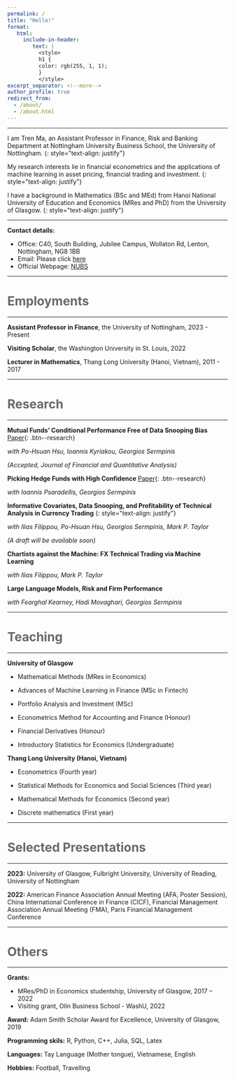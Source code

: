 ```yaml
---
permalink: /
title: "Hello!"
format: 
   html:
     include-in-header: 
        text: |
          <style>
          h1 {
          color: rgb(255, 1, 1);
          }
          </style>
excerpt_separator: <!--more-->
author_profile: true
redirect_from: 
  - /about/
  - /about.html
---
```


---

I am Tren Ma, an Assistant Professor in Finance, Risk and Banking Department at Nottingham University Business School, the University of Nottingham. 
{: style="text-align: justify"}

My research interests lie in financial econometrics and the applications of machine learning in asset pricing, financial trading and investment. 
{: style="text-align: justify"}

I have a background in Mathematics (BSc and MEd) from Hanoi National University of Education and Economics (MRes and PhD) from the University of Glasgow.
{: style="text-align: justify"}

---

**Contact details:**

* Office: C40, South Building, Jubilee Campus, Wollaton Rd, Lenton, Nottingham, NG8 1BB
* Email: Please click [here](mailto:Tren.Ma@nottingham.ac.uk)
* Official Webpage: [NUBS](https://www.nottingham.ac.uk/business/people/liztm.phtml)

---

<span style="color:dimgray"> Employments </span> 
======
---
**Assistant Professor in Finance**, the University of Nottingham, 2023 - Present

**Visiting Scholar**, the Washington University in St. Louis, 2022

**Lecturer in Mathematics**, Thang Long University (Hanoi, Vietnam), 2011 - 2017

---

<span style="color:dimgray"> Research </span> 
======
---

**Mutual Funds’ Conditional Performance Free of Data Snooping Bias** [Paper](https://papers.ssrn.com/sol3/papers.cfm?abstract_id=3737456){: .btn--research}

*with Po-Hsuan Hsu, Ioannis Kyriakou, Georgios Sermpinis*

*(Accepted, Journal of Financial and Quantitative Analysis)*


**Picking Hedge Funds with High Confidence** [Paper](/files/pdf/Picking_Hedge_Funds_with_High_Confidence.pdf){: .btn--research}

*with Ioannis Psaradellis, Georgios Sermpinis*


**Informative Covariates, Data Snooping, and Profitability of Technical Analysis in Currency Trading** 
{: style="text-align: justify"}

*with Ilias Filippou, Po-Hsuan Hsu, Georgios Sermpinis, Mark P. Taylor*

*(A draft will be available soon)*

**Chartists against the Machine: FX Technical Trading via Machine Learning**

*with Ilias Filippou, Mark P. Taylor*

**Large Language Models, Risk and Firm Performance**

*with Fearghal Kearney, Hadi Movaghari, Georgios Sermpinis*

---

<span style="color:dimgray"> Teaching </span> 
=====
---

**University of Glasgow**

  * Mathematical Methods (MRes in Economics)

  * Advances of Machine Learning in Finance (MSc in Fintech)

  * Portfolio Analysis and Investment (MSc)

  * Econometrics Method for Accounting and Finance (Honour)

  * Financial Derivatives (Honour)

  * Introductory Statistics for Economics (Undergraduate)
  
**Thang Long University (Hanoi, Vietnam)**

  *   Econometrics (Fourth year)

  *   Statistical Methods for Economics and Social Sciences (Third year)

  *   Mathematical Methods for Economics (Second year)

  *   Discrete mathematics (First year)

---

<span style="color:dimgray"> Selected Presentations </span> 
=====
---
**2023:** University of Glasgow, Fulbright University, University of Reading, University of Nottingham

**2022:**  American Finance Association Annual Meeting (AFA, Poster Session),  China International Conference in Finance (CICF), Financial Management Association Annual Meeting (FMA), Paris Financial Management Conference

---

<span style="color:dimgray"> Others </span> 
=====
---

**Grants:**
  * MRes/PhD in Economics studentship, University of Glasgow, 2017 – 2022
  * Visiting grant, Olin Business School - WashU, 2022
    
**Award:** Adam Smith Scholar Award for Excellence, University of Glasgow, 2019

**Programming skils:** R, Python, C++, Julia, SQL, Latex

**Languages:** Tay Language (Mother tongue), Vietnamese, English

**Hobbies:** Football, Travelling
